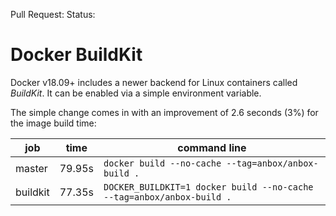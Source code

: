 Pull Request:
Status: 

# Docker BuildKit
Docker v18.09+ includes a newer backend for Linux containers called *BuildKit*. It can be enabled via a simple environment variable.

The simple change comes in with an improvement of 2.6 seconds (3%) for the image build time:

|   job    |   time  | command line |
| -------- | ------- | ------------ |
| master   |  79.95s | `docker build --no-cache --tag=anbox/anbox-build .` | 
| buildkit |  77.35s | `DOCKER_BUILDKIT=1 docker build --no-cache --tag=anbox/anbox-build .` | 